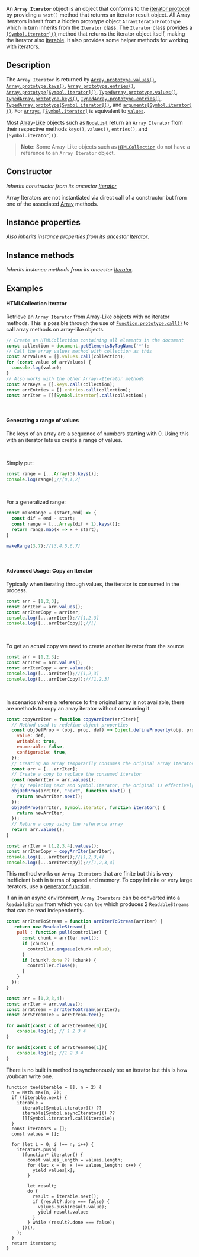 
An **`Array Iterator`** object is an object that conforms to the [iterator protocol](/en-US/docs/Web/JavaScript/Reference/Iteration_protocols#the_iterator_protocol) by providing a `next()` method that returns an iterator result object. All Array Iterators inherit from a hidden prototype object `ArrayIteratorPrototype` which in turn inherits from the `Iterator` class. The `Iterator` class provides a [`[Symbol.iterator]()`](/en-US/docs/Web/JavaScript/Reference/Global_Objects/Iterator/Symbol.iterator) method that returns the iterator object itself, making the iterator also [iterable](/en-US/docs/Web/JavaScript/Reference/Iteration_protocols#the_iterable_protocol). It also provides some helper methods for working with iterators.

## Description

The `Array Iterator` is returned by [`Array.prototype.values()`](/en-US/docs/Web/JavaScript/Reference/Global_Objects/Array/values), [`Array.prototype.keys()`](/en-US/docs/Web/JavaScript/Reference/Global_Objects/Array/keys), [`Array.prototype.entries()`](/en-US/docs/Web/JavaScript/Reference/Global_Objects/Array/entries), [`Array.prototype[Symbol.iterator]()`](/en-US/docs/Web/JavaScript/Reference/Global_Objects/Array/Symbol.iterator), [`TypedArray.prototype.values()`](/en-US/docs/Web/JavaScript/Reference/Global_Objects/TypedArray/values), [`TypedArray.prototype.keys()`](/en-US/docs/Web/JavaScript/Reference/Global_Objects/TypedArray/keys), [`TypedArray.prototype.entries()`](/en-US/docs/Web/JavaScript/Reference/Global_Objects/TypedArray/entries), [`TypedArray.prototype[Symbol.iterator]()`](/en-US/docs/Web/JavaScript/Reference/Global_Objects/TypedArray/Symbol.iterator), and [`arguments[Symbol.iterator]()`](/en-US/docs/Web/JavaScript/Reference/Functions/arguments/Symbol.iterator). For [`Arrays`](/en-US/docs/Web/JavaScript/Reference/Global_Objects/Array),  [`[Symbol.iterator]`](/en-US/docs/Web/JavaScript/Reference/Global_Objects/Array/Symbol.iterator) is equivalent to [`values`](/en-US/docs/Web/JavaScript/Reference/Global_Objects/Array/values). 

Most [Array-Like](/en-US/docs/Web/JavaScript/Reference/Global_Objects/Array#array-like_objects) objects such as [`NodeList`](/en-US/docs/Web/API/NodeList) return an `Array Iterator` from their respective methods `keys()`, `values()`, `entries()`, and `[Symbol.iterator]()`.
  
> **Note:** Some Array-Like objects such as [`HTMLCollection`](/en-US/docs/Web/API/HTMLCollection) do not have a reference to an `Array Iterator` object.

## Constructor

_Inherits constructor from its ancestor [Iterator](/en-US/docs/Web/JavaScript/Reference/Global_Objects/Iterator)_

  Array Iterators are not instantiated via direct call of a constructor but from one of the associated [Array](/en-US/docs/Web/JavaScript/Reference/Global_Objects/Array) methods.

## Instance properties

_Also inherits instance properties from its ancestor [Iterator](/en-US/docs/Web/JavaScript/Reference/Global_Objects/Iterator)_.

## Instance methods

_Inherits instance methods from its ancestor [Iterator](/en-US/docs/Web/JavaScript/Reference/Global_Objects/Iterator)_.

## Examples

#### HTMLCollection Iterator
Retrieve an `Array Iterator` from Array-Like objects with no iterator methods. This is possible through the use of [`Function.prototype.call()`](/en-US/docs/Web/JavaScript/Reference/Global_Objects/Function/call) to call array methods on array-like objects.
```js
// Create an HTMLCollection containing all elements in the document
const collection = document.getElementsByTagName('*');
// Call the array values method with collection as this
const arrValues = [].values.call(collection);
for (const value of arrValues) {
  console.log(value);
}
// Also works with the other Array->Iterator methods
const arrKeys = [].keys.call(collection);
const arrEntries = [].entries.call(collection);
const arrIter = [][Symbol.iterator].call(collection);
```
⠀

#### Generating a range of values
The keys of an array are a sequence of numbers starting with 0. Using this with an iterator lets us create a range of values.

⠀

Simply put:
```js
const range = [...Array(3).keys()];
console.log(range);//[0,1,2]
```

⠀

For a generalized range:
```js
const makeRange = (start,end) => {
  const dif = end - start;
  const range = [...Array(dif + 1).keys()];
  return range.map(x => x + start);
}

makeRange(3,7);//[3,4,5,6,7]
```
⠀

#### Advanced Usage: Copy an Iterator
Typically when iterating through values, the iterator is consumed in the process.

```js
const arr = [1,2,3];
const arrIter = arr.values();
const arrIterCopy = arrIter;
console.log([...arrIter]);//[1,2,3]
console.log([...arrIterCopy]);//[]
```

⠀

To get an actual copy we need to create another iterator from the source
```js
const arr = [1,2,3];
const arrIter = arr.values();
const arrIterCopy = arr.values();
console.log([...arrIter]);//[1,2,3]
console.log([...arrIterCopy]);//[1,2,3]
```

⠀

In scenarios where a reference to the original array is not available, there are methods to copy an array iterator without consuming it. 
```js
const copyArrIter = function copyArrIter(arrIter){
  // Method used to redefine object properties
  const objDefProp = (obj, prop, def) => Object.defineProperty(obj, prop, {
    value: def,
    writable: true,
    enumerable: false,
    configurable: true,
  });
  // Creating an array temporarily consumes the original array iterator
  const arr = [...arrIter];
  // Create a copy to replace the consumed iterator
  const newArrIter = arr.values();
  // By replacing next and Symbol.iterator, the original is effectively restored
  objDefProp(arrIter, "next", function next() {
    return newArrIter.next();
  });
  objDefProp(arrIter, Symbol.iterator, function iterator() {
    return newArrIter;
  });
  // Return a copy using the reference array
  return arr.values();
}

const arrIter = [1,2,3,4].values();
const arrIterCopy = copyArrIter(arrIter);
console.log([...arrIter]);//[1,2,3,4]
console.log([...arrIterCopy]);//[1,2,3,4]
```
This method works on `Array Iterators` that are finite but this is very inefficient both in terms of speed and memory. To copy infinite or very large iterators, use a [generator function](/en-US/docs/Web/JavaScript/Reference/Global_Objects/GeneratorFunction).

If an in an async environment, `Array Iterators` can be converted into a `ReadableStream` from which you can `tee` which produces 2 `ReadableStreams` that can be read independently. 
```js
const arrIterToStream = function arrIterToStream(arrIter) {
   return new ReadableStream({
    pull : function pull(controller) {
      const chunk = arrIter.next();
      if (chunk) {
        controller.enqueue(chunk.value);
      }
      if (chunk?.done ?? !chunk) {
        controller.close();
      }
    }
  });
}

const arr = [1,2,3,4];
const arrIter = arr.values();
const arrStream = arrIterToStream(arrIter);
const arrStreamTee = arrStream.tee();

for await(const x of arrStreamTee[0]){
	console.log(x); // 1 2 3 4
}

for await(const x of arrStreamTee[1]){
	console.log(x); //1 2 3 4
}
```

There is no built in method to synchronously tee an iterator but this is how youbcan write one.
```
function tee(iterable = [], n = 2) {
  n = Math.max(n, 2);
  if (!iterable.next) {
    iterable =
      iterable[Symbol.iterator]() ??
      iterable[Symbol.asyncIterator]() ??
      [][Symbol.iterator].call(iterable);
  }
  const iterators = [];
  const values = [];

  for (let i = 0; i !== n; i++) {
    iterators.push(
      (function* iterator() {
        const values_length = values.length;
        for (let x = 0; x !== values_length; x++) {
          yield values[x];
        }

        let result;
        do {
          result = iterable.next();
          if (result?.done === false) {
            values.push(result.value);
            yield result.value;
          }
        } while (result?.done === false);
      })(),
    );
  }
  return iterators;
}

```
